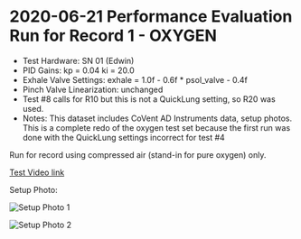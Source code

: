 # 2020-06-21 Performance Evaluation Run for Record 1 - OXYGEN

- Test Hardware: SN 01 (Edwin)
- PID Gains: kp = 0.04 ki = 20.0
- Exhale Valve Settings: exhale = 1.0f - 0.6f * psol_valve - 0.4f
- Pinch Valve Linearization: unchanged
- Test #8 calls for R10 but this is not a QuickLung setting, so R20 was used.
- Notes: This dataset includes CoVent AD Instruments data, setup photos.  This is a complete redo of the oxygen test set because the first run was done with the QuickLung settings incorrect for test #4

Run for record using compressed air (stand-in for pure oxygen) only.

[Test Video link](https://youtu.be/_IBKMVM-e7I)

Setup Photo:

![Setup Photo 1](SetupPhoto1.jpeg)

![Setup Photo 2](SetupPhoto2.jpeg)
